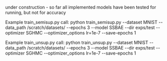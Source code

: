 under construction - so far all implemented models have been tested for running, but not for accuracy

Example train_semisup.py call:
  python train_semisup.py --dataset MNIST --data_path /scratch/datasets/ --epochs 3 --model SSBAE --dir exps/test --optimizer SGHMC --optimizer_options lr=1e-7 --save-epochs 1

Example train_unsup.py call:
  python train_unsup.py --dataset MNIST --data_path /scratch/datasets/ --epochs 3 --model SSBAE --dir exps/test --optimizer SGHMC --optimizer_options lr=1e-7 --save-epochs 1



